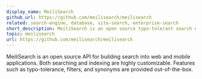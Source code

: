 ```yaml
---
display_name: MeiliSearch
github_url: https://github.com/meilisearch/meilisearch
related: search-engine, database, site-search, enterprise-search
short_description: MeiliSearch is an open source typo-tolerant search engine.
topic: meilisearch
url: https://github.com/meilisearch/meilisearch
---
```

 MeiliSearch is an open source API for building search into web and mobile applications. Both searching and indexing are highly customizable. Features such as typo-tolerance, filters, and synonyms are provided out-of-the-box.
